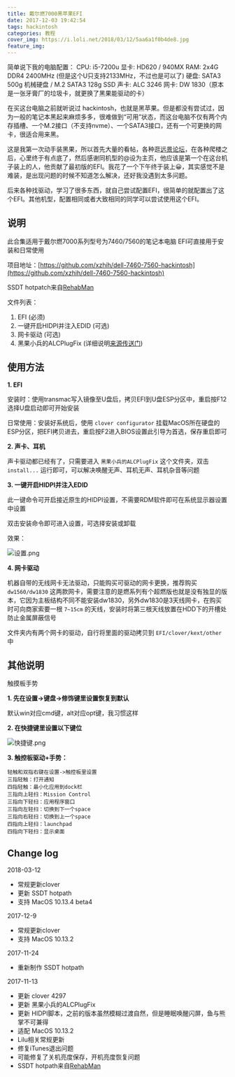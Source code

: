 ```yaml
---
title: 戴尔燃7000黑苹果EFI
date: 2017-12-03 19:42:54
tags: hackintosh
categories: 教程
cover_img: https://i.loli.net/2018/03/12/5aa6a1f0b4de8.jpg
feature_img:
---
```


简单说下我的电脑配置：
CPU: i5-7200u
显卡: HD620 / 940MX
RAM: 2x4G DDR4 2400MHz (但是这个U只支持2133MHz，不过也是可以了)
硬盘: SATA3 500g 机械硬盘 / M.2 SATA3 128g SSD
声卡: ALC 3246
网卡: DW 1830（原本是一张牙膏厂的垃圾卡，就更换了黑果能驱动的卡）

在买这台电脑之前就听说过 hackintosh，也就是黑苹果。但是都没有尝试过，因为一般的笔记本黑起来麻烦多多，很难做到“可用”状态，而这台电脑不仅有两个内存插槽、一个M.2接口（不支持nvme）、一个SATA3接口，还有一个可更换的网卡，很适合用来黑。

这是我第一次动手装黑果，所以首先大量的看帖，各种逛[远景论坛](http://bbs.pcbeta.com/forum.php?gid=86)，在各种爬楼之后，心里终于有点底了，然后感谢同机型的@设为主页，他应该是第一个在这台机子装上的人，他贡献了最初版的EFI。我花了一个下午终于装上😀，其实感觉不是难装，是出现问题的时候不知道怎么解决，还好我没遇到太多问题。

后来各种找驱动，学习了很多东西，就自己尝试配置EFI，很简单的就配置出了这个EFI。其他机型，配置相同或者大致相同的同学可以尝试使用这个EFI。

## 说明

此合集适用于戴尔燃7000系列型号为7460/7560的笔记本电脑
EFI可直接用于安装和日常使用

项目地址：[https://github.com/xzhih/dell-7460-7560-hackintosh](https://github.com/xzhih/dell-7460-7560-hackintosh)

SSDT hotpatch来自[RehabMan](https://github.com/RehabMan/OS-X-Clover-Laptop-Config) 

文件列表：

1. EFI (必须)
2. 一键开启HIDPI并注入EDID (可选)
3. 网卡驱动 (可选)
4. 黑果小兵的ALCPlugFix (详细说明[来源传送门](https://github.com/daliansky/ALCPlugFix/blob/master/README.md))

## 使用方法

**1. EFI**

安装时：使用transmac写入镜像至U盘后，拷贝EFI到U盘ESP分区中，重启按F12选择U盘启动即可开始安装

日常使用：安装好系统后，使用 `clover configurator` 挂载MacOS所在硬盘的ESP分区，把EFI拷贝进去，重启按F2进入BIOS设置此引导为首选，保存重启即可

**2. 声卡、耳机**

声卡驱动都已经有了，只需要进入 `黑果小兵的ALCPlugFix` 这个文件夹，双击 `install...` 运行即可，可以解决唤醒无声、耳机无声、耳机杂音等问题

**3. 一键开启HIDPI并注入EDID**

此一键命令可开启接近原生的HIDPI设置，不需要RDM软件即可在系统显示器设置中设置

双击安装命令即可进入设置，可选择安装或卸载

效果：

![设置.png](https://i.loli.net/2017/10/26/59f199e85deb7.png)

**4. 网卡驱动**

机器自带的无线网卡无法驱动，只能购买可驱动的网卡更换，推荐购买 `dw1560/dw1830` 这两款网卡，需要注意的是燃系列有个超燃版也就是没有独显的版本，它因为主板结构不同不能安装dw1830，另外dw1830是3天线网卡，在购买时可向商家索要一根 `7~15cm` 的天线，安装时将第三根天线放置在HDD下的开槽处防止金属屏蔽信号

文件夹内有两个网卡的驱动，自行将里面的驱动拷贝到 `EFI/clover/kext/other` 中

## 其他说明

触摸板手势

**1. 先在设置->键盘->修饰键里设置恢复到默认**

默认win对应cmd键，alt对应opt键，我习惯这样

**2. 在快捷键里设置以下键位**

![快捷键.png](https://i.loli.net/2017/10/26/59f19a6078345.png)

**3. 触控板驱动+手势：**

```
轻触和双指右键在设置->触控板里设置
三指轻触：打开通知
四指轻触：最小化应用到dock栏
三指向上轻扫：Mission Control
三指向下轻扫：应用程序窗口
三指向左轻扫：切换到下一个space
三指向右轻扫：切换到上一个space
四指向上轻扫：launchpad
四指向下轻扫：显示桌面
```

## Change log

2018-03-12

- 常规更新clover
- 更新 SSDT hotpath 
- 支持 MacOS 10.13.4 beta4

2017-12-9

- 常规更新clover
- 支持 MacOS 10.13.2

2017-11-24

- 重新制作 SSDT hotpath 

2017-11-13

- 更新 clover 4297
- 更新 黑果小兵的ALCPlugFix
- 更新 HIDPI脚本，之前的版本虽然模糊过渡自然，但是睡眠唤醒闪屏，鱼与熊掌不可兼得
- 适配 MacOS 10.13.2
- Lilu相关常规更新
- 修复iTunes退出问题
- 可能修复了关机亮度保存，开机亮度恢复问题
- SSDT hotpath来自[RehabMan](https://github.com/RehabMan/OS-X-Clover-Laptop-Config) 


